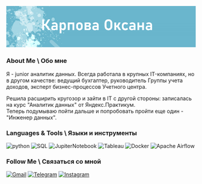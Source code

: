 ![Header](https://github.com/ovalentinka/ovalentinka/blob/Ya.Praktikum/header.PNG)

### About Me \ Обо мне
Я  - junior аналитик данных. 
Всегда работала в крупных IT-компаниях, но в другом качестве: ведущий бухгалтер, руководитель Группы учета доходов, эксперт бизнес-процессов Учетного центра.   

Решила расширить кругозор и зайти в IT с другой стороны: записалась на курс "Аналитик данных" от Яндекс.Практикум.    
Теперь подумываю пойти дальше и попробовать пройти еще один  - "Инженер данных".


### Languages & Tools \ Языки и инструменты
![python](https://img.shields.io/badge/-Python-69b5cc?style=for-the-badge&logo=python)
![SQL](https://img.shields.io/badge/-PostgreSQL-69b5cc?style=for-the-badge&logo=postgreSQL)
![JupiterNotebook](https://img.shields.io/badge/-Jupyter-69b5cc?style=for-the-badge&logo=jupyter)
![Tableau](https://img.shields.io/badge/-Tableau-69b5cc?style=for-the-badge&logo=tableau)
![Docker](https://img.shields.io/badge/-Docker-69b5cc?style=for-the-badge&logo=docker)
![Apache Airflow](https://img.shields.io/badge/-Apache_Airflow-69b5cc?style=for-the-badge&logo=apacheairflow)

### Follow Me \ Связаться со мной
[![Gmail](https://img.shields.io/badge/-mail-69b5cc?style=for-the-badge&logo=Gmail)](mailto:oxvkarpova@gmail.com)
[![Telegram](https://img.shields.io/badge/-Telegram-69b5cc?style=for-the-badge&logo=Telegram)](https://t.me/murmure)
[![Instagram](https://img.shields.io/badge/-Instagram-69b5cc?style=for-the-badge&logo=Instagram)](https://www.instagram.com/oxvkarpova)

